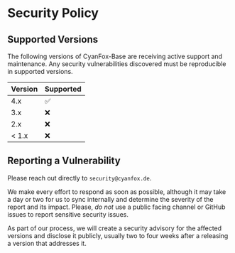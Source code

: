 # Security Policy

## Supported Versions

The following versions of CyanFox-Base are receiving active support and maintenance. Any security vulnerabilities discovered must be reproducible in supported versions.

| Version | Supported          |
|---------|--------------------|
| 4.x     | :white_check_mark: |
| 3.x     | :x:                |
| 2.x     | :x:                |
| < 1.x   | :x:                |


## Reporting a Vulnerability

Please reach out directly to `security@cyanfox.de`.

We make every effort to respond as soon as possible, although it may take a day or two for us to sync internally and determine the severity of the report and its impact. Please, _do not_ use a public facing channel or GitHub issues to report sensitive security issues.

As part of our process, we will create a security advisory for the affected versions and disclose it publicly, usually two to four weeks after a releasing a version that addresses it.
